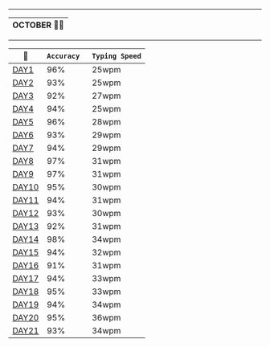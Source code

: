 
-------------------------------------------------------------------------------------------------------------------------

  |  OCTOBER 👨‍💻  |  
  |--------------|  

-------------------------------------------------------------------------------------------------------------------------

|  📆  | `Accuracy `| `Typing Speed` |  
|------|----------|---------------|  
| [DAY1](https://github.com/cleanhand/phase-1-Mayurishinde27/blob/main/Typing%20Speed/Speed/7oct2021.md)  | 96% |25wpm
| [DAY2](https://github.com/cleanhand/phase-1-Mayurishinde27/blob/main/Typing%20Speed/Speed/8oct2021.md)  | 93% |25wpm
| [DAY3](https://github.com/cleanhand/phase-1-Mayurishinde27/blob/main/Typing%20Speed/Speed/9oct2021.md)  | 92% |27wpm
| [DAY4](https://github.com/cleanhand/phase-1-Mayurishinde27/blob/main/Typing%20Speed/Speed/10oct2021.md) | 94% |25wpm
| [DAY5](https://github.com/cleanhand/phase-1-Mayurishinde27/blob/main/Typing%20Speed/Speed/11oct2021.md) | 96% |28wpm
| [DAY6](https://github.com/cleanhand/phase-1-Mayurishinde27/blob/main/Typing%20Speed/Speed/12oct2021.md) | 93% |29wpm
| [DAY7](https://github.com/cleanhand/phase-1-Mayurishinde27/blob/main/Typing%20Speed/Speed/13oct2021.md) | 94% |29wpm
| [DAY8](https://github.com/cleanhand/phase-1-Mayurishinde27/blob/main/Typing%20Speed/Speed/14oct2021.md) | 97% |31wpm
| [DAY9](https://github.com/cleanhand/phase-1-Mayurishinde27/blob/main/Typing%20Speed/Speed/15oct2021.md) | 97% |31wpm
| [DAY10](https://github.com/cleanhand/phase-1-Mayurishinde27/blob/main/Typing%20Speed/Speed/16oct2021.md) | 95% |30wpm
| [DAY11](https://github.com/cleanhand/phase-1-Mayurishinde27/blob/main/Typing%20Speed/Speed/17oct2021.md) | 94% |31wpm
| [DAY12](https://github.com/cleanhand/phase-1-Mayurishinde27/blob/main/Typing%20Speed/Speed/18oct2021.md) | 93% |30wpm
| [DAY13](https://github.com/cleanhand/phase-1-Mayurishinde27/blob/main/Typing%20Speed/Speed/19oct2021.md) | 92% |31wpm
| [DAY14](https://github.com/cleanhand/phase-1-Mayurishinde27/blob/main/Typing%20Speed/Speed/20oct2021.md) | 98% |34wpm
| [DAY15](https://github.com/cleanhand/phase-1-Mayurishinde27/blob/main/Typing%20Speed/Speed/21oct2021.md) | 94% |32wpm
| [DAY16](https://github.com/cleanhand/phase-1-Mayurishinde27/blob/main/Typing%20Speed/Speed/22oct2021.md) | 91% |31wpm
| [DAY17](https://github.com/cleanhand/phase-1-Mayurishinde27/blob/main/Typing%20Speed/Speed/23oct2021.md) | 94% |33wpm
| [DAY18](https://github.com/cleanhand/phase-1-Mayurishinde27/blob/main/Typing%20Speed/Speed/24oct2021.md) | 95% |33wpm
| [DAY19](https://github.com/cleanhand/phase-1-Mayurishinde27/blob/main/Typing%20Speed/Speed/25oct2021.md) | 94% |34wpm
| [DAY20](https://github.com/cleanhand/phase-1-Mayurishinde27/blob/main/Typing%20Speed/Speed/26oct2021.md) | 95% |36wpm
| [DAY21](https://github.com/cleanhand/phase-1-Mayurishinde27/blob/main/Typing%20Speed/Speed/27oct2021.md) | 93% |34wpm





